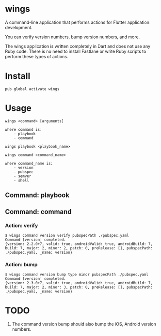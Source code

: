# wings

A command-line application that performs actions for Flutter application development.

You can verify version numbers, bump version numbers, and more.

The wings application is written completely in Dart and does not use any Ruby code.
There is no need to install Fastlane or write Ruby scripts to perform these types
of actions.

# Install

```
pub global activate wings
```

# Usage

```
wings <command> [arguments]

where command is:
    - playbook
    - command
```

```
wings playbook <playbook_name>
```

```
wings command <command_name>

where command_name is:
    - version
    - pubspec
    - semver
    - shell
```

## Command: playbook

## Command: command

### Action: verify

```
$ wings command version verify pubspecPath ./pubspec.yaml
Command [version] completed.
{version: 2.2.0+7, valid: true, androidValid: true, androidBuild: 7, build: 7, major: 2, minor: 2, patch: 0, preRelease: [], pubspecPath: ./pubspec.yaml, _name: version}
```

### Action: bump

```
$ wings command version bump type minor pubspecPath ./pubspec.yaml
Command [version] completed.
{version: 2.3.0+7, valid: true, androidValid: true, androidBuild: 7, build: 7, major: 2, minor: 3, patch: 0, preRelease: [], pubspecPath: ./pubspec.yaml, _name: version}
```

# TODO
1. The command version bump should also bump the iOS, Android version numbers.